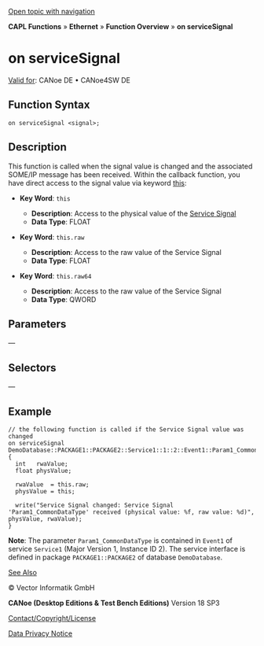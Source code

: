 [Open topic with navigation](../../../../../CANoeDEFamily.htm#Topics/CAPLFunctions/IP/EventProcedures/CAPLfunctionOnServiceSignal.md)

**CAPL Functions** » **Ethernet** » **Function Overview** » **on serviceSignal**

# on serviceSignal

[Valid for](../../../Shared/FeatureAvailability.md): CANoe DE • CANoe4SW DE

## Function Syntax

`on serviceSignal <signal>;`

## Description

This function is called when the signal value is changed and the associated SOME/IP message has been received. Within the callback function, you have direct access to the signal value via keyword [this](../../Other/EventProcedures/CAPLfunctionKeywordThis.md):

- **Key Word**: `this`
  - **Description**: Access to the physical value of the [Service Signal](../../../CANoeCANalyzer/Ethernet/ILSomeIP/ILSomeIPServiceSignals.md)
  - **Data Type**: FLOAT

- **Key Word**: `this.raw`
  - **Description**: Access to the raw value of the Service Signal
  - **Data Type**: FLOAT

- **Key Word**: `this.raw64`
  - **Description**: Access to the raw value of the Service Signal
  - **Data Type**: QWORD

## Parameters

—

## Selectors

—

## Example

```plaintext
// the following function is called if the Service Signal value was changed
on serviceSignal DemoDatabase::PACKAGE1::PACKAGE2::Service1::1::2::Event1::Param1_CommonDataType
{
  int   rwaValue;
  float physValue;

  rwaValue  = this.raw;
  physValue = this;

  write("Service Signal changed: Service Signal 'Param1_CommonDataType' received (physical value: %f, raw value: %d)", physValue, rwaValue);
}
```

**Note**: The parameter `Param1_CommonDataType` is contained in `Event1` of service `Service1` (Major Version 1, Instance ID 2). The service interface is defined in package `PACKAGE1::PACKAGE2` of database `DemoDatabase`.

[See Also](javascript:void(0);)

© Vector Informatik GmbH

**CANoe (Desktop Editions & Test Bench Editions)** Version 18 SP3

[Contact/Copyright/License](../../../Shared/ContactCopyrightLicense.md)

[Data Privacy Notice](https://www.vector.com/int/en/company/get-info/privacy-policy/)